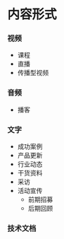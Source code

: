 # 内容形式

### 视频

* 课程
* 直播
* 传播型视频

### 音频

* 播客

### 文字

* 成功案例
* 产品更新
* 行业动态
* 干货资料
* 采访
* 活动宣传
  * 前期招募
  * 后期回顾

### 技术文档

